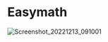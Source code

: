 # Easymath
![Screenshot_20221213_091001](https://user-images.githubusercontent.com/104315937/207356963-00d0cd01-28ef-4647-8082-9d0ffffe1939.png)
